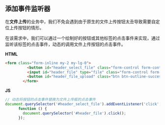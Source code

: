 ## 添加事件监听器

在**文件上传**的业务中，我们不免会遇到由于原生的文件上传按钮太丑导致需要自定位上传按钮的情形。

在该需求中，我们可以通过一个绘制好的按钮或其他标签的点击事件来实现，通过监听该标签的点击事件，动态的调用文件上传按钮的点击事件。

**HTML**

```html
<form class="form-inline my-2 my-lg-0">
          <button id="header_select_file" class="form-control form-control-file mr-sm-2">选择文件...</button>
          <input id="header_file" type="file" class="form-control form-control-file mr-sm-2" style="display: none"> <!-- 隐藏真实的文件上传按钮 -->
          <button id="header_file_upload" class="btn btn-outline-success my-2 my-sm-0">上传文件</button>
        </form>
```

**JS**

```js
// 动态将按钮的点击事件替换为文件上传框的点击事件
document.querySelector('#header_select_file').addEventListener('click',
      function () {
        document.querySelector('#header_file').click();
      });
```

